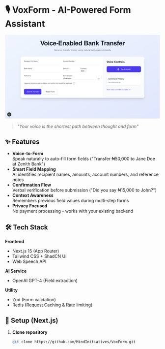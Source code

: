# 🎙️ VoxForm - AI-Powered Form Assistant

![Demo](/public/images/banner.png)

> *"Your voice is the shortest path between thought and form"*

## ✨ Features

- **Voice-to-Form**  
  Speak naturally to auto-fill form fields ("Transfer ₦50,000 to Jane Doe at Zenith Bank")
- **Smart Field Mapping**  
  AI identifies recipient names, amounts, account numbers, and reference notes
- **Confirmation Flow**  
  Verbal verification before submission ("Did you say ₦15,000 to John?")
- **Context Awareness**  
  Remembers previous field values during multi-step forms
- **Privacy Focused**  
  No payment processing - works with your existing backend

## 🛠️ Tech Stack

**Frontend**  
- Next.js 15 (App Router)  
- Tailwind CSS + ShadCN UI  
- Web Speech API  

**AI Service**  
- OpenAI GPT-4 (Field extraction)  

**Utility**  
- Zod (Form validation)  
- Redis (Request Caching & Rate limiting)  

## 🚀 Setup (Next.js)

1. **Clone repository**
   ```bash
   git clone https://github.com/MindInitiatives/VoxForm.git